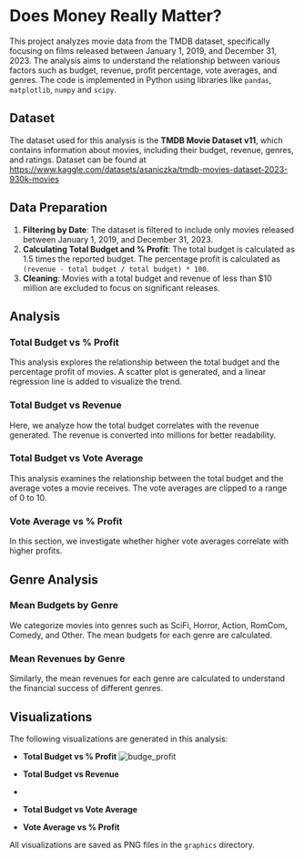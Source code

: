 # Does Money Really Matter? 

This project analyzes movie data from the TMDB dataset, specifically focusing on films released between January 1, 2019, and December 31, 2023. The analysis aims to understand the relationship between various factors such as budget, revenue, profit percentage, vote averages, and genres. The code is implemented in Python using libraries like `pandas`, `matplotlib`, `numpy` and `scipy`.

## Dataset

The dataset used for this analysis is the **TMDB Movie Dataset v11**, which contains information about movies, including their budget, revenue, genres, and ratings. Dataset can be found at https://www.kaggle.com/datasets/asaniczka/tmdb-movies-dataset-2023-930k-movies


## Data Preparation

1. **Filtering by Date**: The dataset is filtered to include only movies released between January 1, 2019, and December 31, 2023.
2. **Calculating Total Budget and % Profit**: The total budget is calculated as 1.5 times the reported budget. The percentage profit is calculated as `(revenue - total budget / total budget) * 100`.
3. **Cleaning**: Movies with a total budget and revenue of less than $10 million are excluded to focus on significant releases.

## Analysis

### Total Budget vs % Profit

This analysis explores the relationship between the total budget and the percentage profit of movies. A scatter plot is generated, and a linear regression line is added to visualize the trend.

### Total Budget vs Revenue

Here, we analyze how the total budget correlates with the revenue generated. The revenue is converted into millions for better readability.

### Total Budget vs Vote Average

This analysis examines the relationship between the total budget and the average votes a movie receives. The vote averages are clipped to a range of 0 to 10.

### Vote Average vs % Profit

In this section, we investigate whether higher vote averages correlate with higher profits.

## Genre Analysis

### Mean Budgets by Genre

We categorize movies into genres such as SciFi, Horror, Action, RomCom, Comedy, and Other. The mean budgets for each genre are calculated.

### Mean Revenues by Genre

Similarly, the mean revenues for each genre are calculated to understand the financial success of different genres.

## Visualizations

The following visualizations are generated in this analysis:

- **Total Budget vs % Profit**
  ![budge_profit](https://github.com/user-attachments/assets/ea448d73-6990-4b61-bcd7-abb23c7a90a7)

- **Total Budget vs Revenue**
- 
- **Total Budget vs Vote Average**
- **Vote Average vs % Profit**

All visualizations are saved as PNG files in the `graphics` directory.

